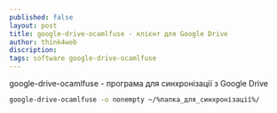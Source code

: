 ```yaml
---
published: false
layout: post
title: google-drive-ocamlfuse - клієнт для Google Drive
author: think4web
discription:
tags: software google-drive-ocamlfuse 
---
```


google-drive-ocamlfuse - програма для синхронізації з Google Drive

```bash
google-drive-ocamlfuse -o nonempty ~/%папка_для_синхронізації%/
```
